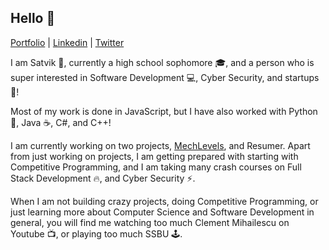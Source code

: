 ## Hello 👋
[Portfolio](https://www.satvik.site) | [Linkedin](https://www.linkedin.com/in/satvik-kasinadhuni) | [Twitter](https://twitter.com/ChubbyIndianBoy)

I am Satvik 🧑, currently a high school sophomore 🎓, and a person who is super interested in Software Development 💻, Cyber Security, and startups 🏢!

Most of my work is done in JavaScript, but I have also worked with Python 🐍, Java ☕, C#, and C++!

I am currently working on two projects, [MechLevels](https://github.com/KasinadhuniProgrammer/MechLevels), and Resumer. Apart from just working on projects, I am getting prepared with starting with Competitive Programming, and I am taking many crash courses on Full Stack Development 🔥, and Cyber Security ⚡️.

When I am not building crazy projects, doing Competitive Programming, or just learning more about Computer Science and Software Development in general, you will find me watching too much Clement Mihailescu on Youtube 📺, or playing too much SSBU 🕹️.




<!--
**KasinadhuniProgrammer/KasinadhuniProgrammer** is a ✨ _special_ ✨ repository because its `README.md` (this file) appears on your GitHub profile.
